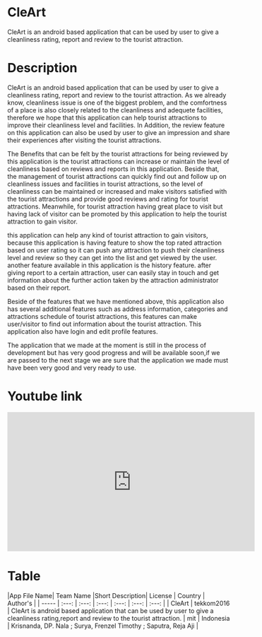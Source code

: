 # CleArt
CleArt is an android based application that can be used by user to give a cleanliness rating, report and review to the tourist attraction.

# Description
CleArt is an android based application that can be used by user to give a cleanliness rating, report and review to the tourist attraction. As we already know, cleanliness issue is one of the biggest problem, and the comfortness of a place is also closely related to the cleanliness and adequete facilities, therefore we hope that this application can help tourist attractions to improve their cleanliness level and facilities. In Addition, the review feature on this application can also be used by user to give an impression and share their experiences after visiting the tourist attractions.

The Benefits that can be felt by the tourist attractions for  being reviewed by this application is the tourist attractions can increase or maintain the level of cleanliness based on reviews and reports in this application. Beside that, the management of tourist attractions can quickly find out and follow up on cleanliness issues and facilities in tourist attractions, so the level of cleanliness can be maintained or increased and make visitors satisfied with the tourist attractions and provide good reviews and rating for tourist attractions. Meanwhile, for tourist attraction having great place to visit but having lack of visitor can be promoted by this application to help the tourist attraction to gain visitor. 

this application can help any kind of tourist attraction to gain visitors, because this application is having feature to show the top rated attraction based on user rating so it can push any attraction to push their cleanliness level and review so they can get into the list and get viewed by the user. another feature available in this application is the history feature. after giving report to a certain attraction, user can easily stay in touch and get information about the further action taken by the attraction administrator based on their report.

Beside of the features that we have mentioned above, this application also has several additional features such as address information, categories and attractions schedule of tourist attractions, this features can make user/visitor to find out information about the tourist attraction. This application also have login and edit profile features.

The application that we made at the moment is still in the process of development but has very good progress and will be available soon,if we are passed to the next stage we are sure that the application we made must have been very good and very ready to use. 

# Youtube link
<iframe width="560" height="315" src="https://www.youtube.com/embed/UOxSg4YpfB0" frameborder="0" allow="accelerometer; autoplay; encrypted-media; gyroscope; picture-in-picture" allowfullscreen></iframe>

# Table
|App File Name| Team Name |Short Description| License | Country | Author's |
| ----- | :---: | :---: | :---: | :---: | :---: | :---: |
| CleArt   | tekkom2016 | CleArt is android based application that can be used by user to give a cleanliness rating,report and review to the tourist attraction. | mit | Indonesia | Krisnanda, DP. Nala ; Surya, Frenzel Timothy ; Saputra, Reja Aji |

